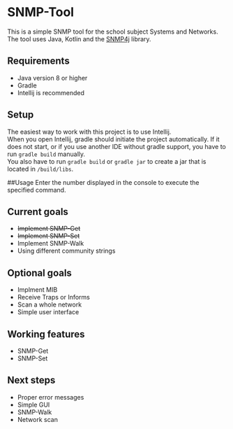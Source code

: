 # SNMP-Tool
This is a simple SNMP tool for the school subject Systems and Networks.  
The tool uses Java, Kotlin and the [SNMP4j](https://www.snmp4j.org/) library.

## Requirements
- Java version 8 or higher
- Gradle
- Intellij is recommended

## Setup
The easiest way to work with this project is to use Intellij.  
When you open Intellij, gradle should initiate the project automatically. If it does not start, or if you use another
IDE without gradle support, you have to run `gradle build` manually.  
You also have to run `gradle build` or `gradle jar` to create a jar that is located in `/build/libs`.

##Usage
Enter the number displayed in the console to execute the specified command.

## Current goals
- ~~Implement SNMP-Get~~
- ~~Implement SNMP-Set~~
- Implement SNMP-Walk
- Using different community strings

## Optional goals
- Implment MIB
- Receive Traps or Informs
- Scan a whole network
- Simple user interface

## Working features
- SNMP-Get
- SNMP-Set

## Next steps
- Proper error messages
- Simple GUI
- SNMP-Walk
- Network scan
